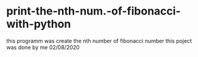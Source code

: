 # print-the-nth-num.-of-fibonacci-with-python
this programm was create the nth number of fibonacci number
this poject was done by me 
02/08/2020
